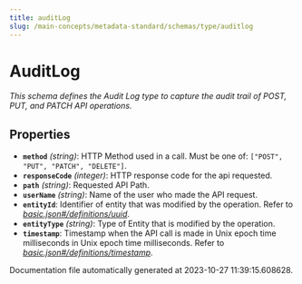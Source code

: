 ```yaml
---
title: auditLog
slug: /main-concepts/metadata-standard/schemas/type/auditlog
---
```


# AuditLog

*This schema defines the Audit Log type to capture the audit trail of POST, PUT, and PATCH API operations.*

## Properties

- **`method`** *(string)*: HTTP Method used in a call. Must be one of: `["POST", "PUT", "PATCH", "DELETE"]`.
- **`responseCode`** *(integer)*: HTTP response code for the api requested.
- **`path`** *(string)*: Requested API Path.
- **`userName`** *(string)*: Name of the user who made the API request.
- **`entityId`**: Identifier of entity that was modified by the operation. Refer to *[basic.json#/definitions/uuid](#sic.json#/definitions/uuid)*.
- **`entityType`** *(string)*: Type of Entity that is modified by the operation.
- **`timestamp`**: Timestamp when the API call is made in Unix epoch time milliseconds in Unix epoch time milliseconds. Refer to *[basic.json#/definitions/timestamp](#sic.json#/definitions/timestamp)*.


Documentation file automatically generated at 2023-10-27 11:39:15.608628.
